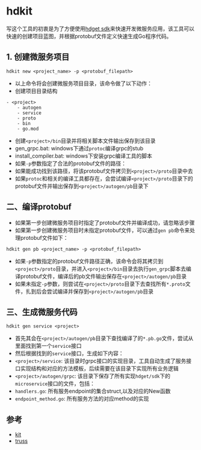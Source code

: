 # hdkit 
写这个工具的初衷是为了方便使用[hdget sdk](github.com/hdget/sdk)来快速开发微服务应用，该工具可以快速的创建项目蓝图，并根据protobuf文件定义快速生成Go程序代码。

## 1. 创建微服务项目
```
hdkit new <project_name> -p <protobuf_filepath>
```
- 以上命令将会创建微服务项目目录，该命令做了以下动作：
 - 创建项目目录结构
  ```
  - <project>
      - autogen
      - service
      - proto
      - bin
      - go.mod
  ```
 - 创建`<project>/bin`目录并将相关脚本文件输出保存到该目录
  - gen_grpc.bat:  windows下通过`protoc`编译grpc的stub
  - install_compiler.bat: windows下安装grpc编译工具的脚本
 - 如果`-p`参数指定了合法的protobuf文件的路径：
  - 如果能成功找到该路径，将该protobuf文件拷贝到`<project>/proto`目录中去
  - 如果`protoc`和相关的编译工具都存在，会尝试编译`<project>/proto`目录下的protobuf文件并输出保存到`<project>/autogen/pb`目录下

## 二、编译protobuf
- 如果第一步创建微服务项目时指定了protobuf文件并编译成功，请忽略该步骤
- 如果第一步创建微服务项目时未指定protobuf文件，可以通过`gen pb`命令来处理protobuf文件如下：
```
hdkit gen pb <project_name> -p <protobuf_filepath>
```
- 如果`-p`参数指定的protobuf文件路径正确，该命令会将其拷贝到`<project>/proto`目录，并进入`<project>/bin`目录去执行`gen_grpc`脚本去编译protobuf文件，编译后的pb文件输出保存在`<project>/autogen/pb`目录
- 如果未指定`-p`参数，则尝试在`<project>/proto`目录下去查找所有`*.proto`文件，扎到后会尝试编译并保存到`<project>/autogen/pb`目录

## 三、生成微服务代码
```
hdkit gen service <project>
```
- 首先其会在`<project>/autogen/pb`目录下查找编译了的`*.pb.go`文件，尝试从里面找到第一个`service`接口
- 然后根据找到的`service`接口，生成如下内容：
- `<project>/service`: 该目录时grpc接口的实现目录，工具自动生成了服务接口实现结构和对应的方法模板，后续需要在该目录下实现所有业务逻辑
- `<project>/autogen/grpc`: 该目录下保存了所有实现`hdget/sdk`下的`microservice`接口的文件，包括：
- `handlers.go`: 所有服务endpoint的集合struct,以及对应的New函数
- `endpoint_method.go`: 所有服务方法的对应method的实现

## 参考

- [kit](https://github.com/GrantZheng/kit)
- [truss](https://github.com/metaverse/truss)